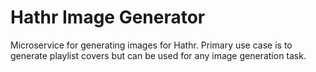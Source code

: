 # Hathr Image Generator

Microservice for generating images for Hathr. Primary use case is to generate playlist covers but can be used for any image generation task.
